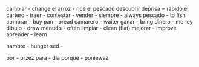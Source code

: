 cambiar - change
el arroz - rice
el pescado
descubrir
deprisa = rápido
el cartero - 
traer - 
contestar - 
vender - 
siempre - always
pescado - to fish
comprar - buy
pan - bread
camarero - waiter
ganar - bring
dinero - money
dibujo - draw
menudo - often
limpiar - clean (flat)
mejorar - improve
aprender - learn

hambre - hunger
sed - 


por - przez
para - dla 
porque - ponieważ



